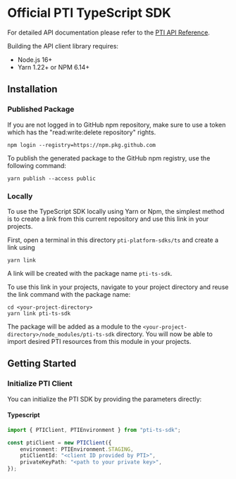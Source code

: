 # Official PTI TypeScript SDK
For detailed API documentation please refer to the [PTI API Reference](TBD).

Building the API client library requires:

- Node.js 16+
- Yarn 1.22+ or NPM 6.14+


## Installation

### Published Package
If you are not logged in to GitHub npm repository, 
make sure to use a token which has the "read:write:delete repository" rights.
``` shell
npm login --registry=https://npm.pkg.github.com
```
To publish the generated package to the GitHub npm registry, use the following command:
``` shell
yarn publish --access public
```


### Locally
To use the TypeScript SDK locally using Yarn or Npm, the simplest method is to create a link from this current repository and use this link in your projects.

First, open a terminal in this directory `pti-platform-sdks/ts` and create a link using
```shell
yarn link
```


A link will be created with the package name `pti-ts-sdk`.

To use this link in your projects, navigate to your project directory and reuse the link command with the package name:

```shell
cd <your-project-directory>
yarn link pti-ts-sdk
```


The package will be added as a module to the `<your-project-directory>/node_modules/pti-ts-sdk` directory.
You will now be able to import desired PTI resources from this module in your projects.


## Getting Started
### Initialize PTI Client
You can initialize the PTI SDK by providing the parameters directly:

#### Typescript
```typescript
import { PTIClient, PTIEnvironment } from "pti-ts-sdk";

const ptiClient = new PTIClient({
    environment: PTIEnvironment.STAGING,
    ptiClientId: "<client ID provided by PTI>",
    privateKeyPath: "<path to your private key>",
});
```

